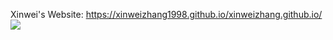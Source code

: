 
Xinwei's Website: https://xinweizhang1998.github.io/xinweizhang.github.io/
![](https://xinweizhang1998.github.io/)
